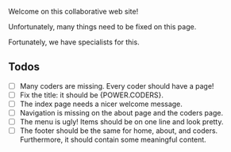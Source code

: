 Welcome on this collaborative web site!

Unfortunately, many things need to be fixed on this page.

Fortunately, we have specialists for this.

## Todos

* [ ] Many coders are missing. Every coder should have a page!
* [ ] Fix the title: it should be {POWER.CODERS}.
* [ ] The index page needs a nicer welcome message.
* [ ] Navigation is missing on the about page and the coders page.
* [ ] The menu is ugly! Items should be on one line and look pretty.
* [ ] The footer should be the same for home, about, and coders.
  Furthermore, it should contain some meaningful content.

